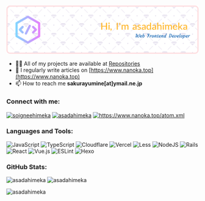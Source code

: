 <!--
### Hi there 👋
**asadahimeka/asadahimeka** is a ✨ _special_ ✨ repository because its `README.md` (this file) appears on your GitHub profile.

Here are some ideas to get you started:

- 🔭 I’m currently working on ...
- 🌱 I’m currently learning ...
- 👯 I’m looking to collaborate on ...
- 🤔 I’m looking for help with ...
- 💬 Ask me about ...
- 📫 How to reach me: ...
- 😄 Pronouns: ...
- ⚡ Fun fact: ...
-->
![Header](./github-header-image.png)

- 👨‍💻 All of my projects are available at [Repositories](https://github.com/asadahimeka?tab=repositories&q=&type=public&language=&sort=stargazers)
- 📝 I regularly write articles on [https://www.nanoka.top](https://www.nanoka.top)
- 📫 How to reach me **sakurayumine[at]ymail.ne.jp**

<h3 align="left">Connect with me:</h3>
<p align="left">
<a href="https://twitter.com/soigneehimeka" target="blank"><img align="center" src="https://raw.githubusercontent.com/rahuldkjain/github-profile-readme-generator/master/src/images/icons/Social/twitter.svg" alt="soigneehimeka" height="30" width="40" /></a>
<a href="https://instagram.com/asadahimeka" target="blank"><img align="center" src="https://raw.githubusercontent.com/rahuldkjain/github-profile-readme-generator/master/src/images/icons/Social/instagram.svg" alt="asadahimeka" height="30" width="40" /></a>
<a href="https://www.nanoka.top/atom.xml" target="blank"><img align="center" src="https://raw.githubusercontent.com/rahuldkjain/github-profile-readme-generator/master/src/images/icons/Social/rss.svg" alt="https://www.nanoka.top/atom.xml" height="30" width="40" /></a>
</p>

<h3 align="left">Languages and Tools:</h3>

![JavaScript](https://img.shields.io/badge/JavaScript-%23323330.svg?style=flat&logo=javascript&logoColor=%23F7DF1E) ![TypeScript](https://img.shields.io/badge/TypeScript-%23007ACC.svg?style=flat&logo=typescript&logoColor=white) ![Cloudflare](https://img.shields.io/badge/Cloudflare-F38020?style=flat&logo=Cloudflare&logoColor=white) ![Vercel](https://img.shields.io/badge/Vercel-%23000000.svg?style=flat&logo=Vercel&logoColor=white) ![Less](https://img.shields.io/badge/Less-2B4C80?style=flat&logo=less&logoColor=white) ![NodeJS](https://img.shields.io/badge/Node.js-6DA55F?style=flat&logo=node.js&logoColor=white) ![Rails](https://img.shields.io/badge/Rails-%23CC0000.svg?style=flat&logo=ruby-on-rails&logoColor=white) ![React](https://img.shields.io/badge/React-%2320232a.svg?style=flat&logo=react&logoColor=%2361DAFB) ![Vue.js](https://img.shields.io/badge/Vue.js-%2335495e.svg?style=flat&logo=vuedotjs&logoColor=%234FC08D) ![ESLint](https://img.shields.io/badge/ESLint-4B3263?style=flat&logo=eslint&logoColor=white) ![Hexo](https://img.shields.io/badge/Hexo-0e83cd?style=flat&logo=hexo&logoColor=white)

<h3 align="left">GitHub Stats:</h3>

<p>
<img src="https://github-readme-stats.vercel.app/api/top-langs?username=asadahimeka&show_icons=true&locale=en&layout=compact&hide=html" alt="asadahimeka" />
<img height=165 src="https://github-readme-streak-stats.herokuapp.com/?user=asadahimeka" alt="asadahimeka" />
</p>

<p><img src="https://api.moedog.org/count/@asadahimeka_readme?theme=rule34" alt="asadahimeka" /></p>

